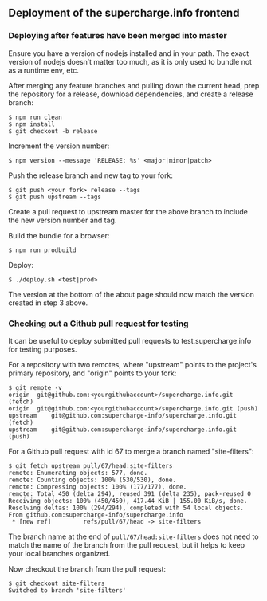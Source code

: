 ## Deployment of the supercharge.info frontend

### Deploying after features have been merged into master

Ensure you have a version of nodejs installed and in your path. The exact version of nodejs doesn’t matter too much, as it is only used to bundle not as a runtime env, etc.

After merging any feature branches and pulling down the current head, prep the repository for a release, download dependencies, and create a release branch:

    $ npm run clean
    $ npm install
    $ git checkout -b release

Increment the version number:

    $ npm version --message 'RELEASE: %s' <major|minor|patch>

Push the release branch and new tag to your fork:

    $ git push <your fork> release --tags
    $ git push upstream --tags

Create a pull request to upstream master for the above branch to include the new version number and tag.

Build the bundle for a browser:

    $ npm run prodbuild

Deploy: 

    $ ./deploy.sh <test|prod>

The version at the bottom of the about page should now match the version created in step 3 above.


### Checking out a Github pull request for testing

It can be useful to deploy submitted pull requests to test.supercharge.info for testing purposes.

For a repository with two remotes, where "upstream" points to the project's primary repository, and "origin" points to your fork:

    $ git remote -v
    origin	git@github.com:<yourgithubaccount>/supercharge.info.git (fetch)
    origin	git@github.com:<yourgithubaccount>/supercharge.info.git (push)
    upstream	git@github.com:supercharge-info/supercharge.info.git (fetch)
    upstream	git@github.com:supercharge-info/supercharge.info.git (push)

For a Github pull request with id 67 to merge a branch named "site-filters":

    $ git fetch upstream pull/67/head:site-filters
    remote: Enumerating objects: 577, done.
    remote: Counting objects: 100% (530/530), done.
    remote: Compressing objects: 100% (177/177), done.
    remote: Total 450 (delta 294), reused 391 (delta 235), pack-reused 0
    Receiving objects: 100% (450/450), 417.44 KiB | 155.00 KiB/s, done.
    Resolving deltas: 100% (294/294), completed with 54 local objects.
    From github.com:supercharge-info/supercharge.info
     * [new ref]         refs/pull/67/head -> site-filters

The branch name at the end of `pull/67/head:site-filters` does not need to match the name of the branch from the pull request, but it helps to keep your local branches organized.

Now checkout the branch from the pull request:

    $ git checkout site-filters 
    Switched to branch 'site-filters'

